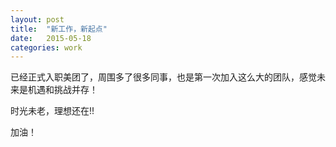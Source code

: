 ```yaml
---
layout: post
title:  "新工作，新起点"
date:   2015-05-18
categories: work
---
```


已经正式入职美团了，周围多了很多同事，也是第一次加入这么大的团队，感觉未来是机遇和挑战并存！

时光未老，理想还在!!

加油！